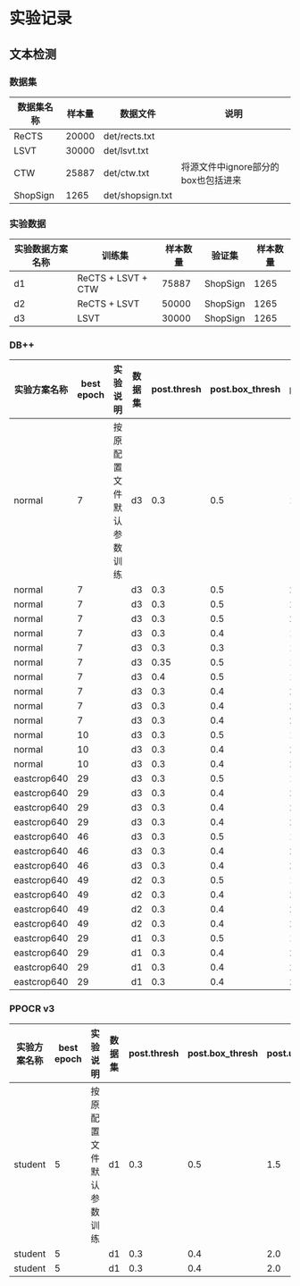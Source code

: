 # 实验记录

## 文本检测

### 数据集

| 数据集名称 | 样本量 | 数据文件 | 说明 |
| --- | --- | --- | --- |
| ReCTS | 20000 | det/rects.txt ||
| LSVT | 30000 | det/lsvt.txt ||
| CTW | 25887 | det/ctw.txt | 将源文件中ignore部分的box也包括进来 |
| ShopSign | 1265 | det/shopsign.txt ||

### 实验数据

| 实验数据方案名称 | 训练集 | 样本数量  | 验证集 | 样本数量 |
| --- | --- |---| --- |---|
| d1 | ReCTS + LSVT + CTW | 75887 | ShopSign | 1265 |
| d2 | ReCTS + LSVT | 50000 | ShopSign | 1265 |
| d3 | LSVT | 30000 | ShopSign | 1265 |

### DB++

| 实验方案名称 | best epoch | 实验说明 | 数据集 | post.thresh | post.box_thresh | post.unclip_ratio | post.image_size | precision | recall | hmean |
| --- | --- | --- | --- | --- | --- |---| --- | --- | --- | --- |
| normal | 7 |  按原配置文件默认参数训练 | d3 | 0.3 | 0.5 | 1.5 | 1024 | 0.7701045798773891 | 0.4222859402807989 | 0.5454661558109833 |
| normal | 7 |  | d3 | 0.3 | 0.5 | 2.0 | 1024 | 0.805045045045045 | 0.44176389163535695 | 0.5704800817160368 |
| normal | 7 |  | d3 | 0.3 | 0.5 | 2.3 | 1024 | 0.7946733849199208 | 0.43662250346054976 | 0.5635887945887308 |
| normal | 7 |  | d3 | 0.3 | 0.5 | 2.5 | 1024 | 0.7777977689816481 | 0.4274273284556061 | 0.5516845329249617 |
| normal | 7 |  | d3 | 0.3 | 0.4 | 1.5 | 1024 | 0.7112532712997964 | 0.4836859798299387 | 0.5758003766478342 |
| normal | 7 |  | d3 | 0.3 | 0.3 | 1.5 | 1024 | 0.5833428148822392 | 0.5069210994660867 | 0.5424535787970165 |
| normal | 7 |  | d3 | 0.35 | 0.5 | 1.5 | 1024 | 0.7312644437107957 | 0.43800672335376706 | 0.5478604996289884 |
| normal | 7 |  | d3 | 0.4 | 0.5 | 1.5 | 1024 | 0.6786800486618005 | 0.4412695273877793 | 0.5348112642300779 |
| normal | 7 |  | d3 | 0.3 | 0.4 | 2.0 | 1024 | 0.7413592796979378 | 0.5047458967767451 | 0.6005882352941176 |
| normal | 7 |  | d3 | 0.3 | 0.4 | 2.0 | 1440 | 0.723136860625864 | 0.5689143761123195 | 0.6368214265950971 |
| normal | 7 |  | d3 | 0.3 | 0.4 | 2.0 | 2048 | 0.6853443336770941 | 0.5913585129523433 | 0.6348919908709729 |
| normal | 10 |  | d3 | 0.3 | 0.5 | 1.5 | 1024 | 0.7720649807402445 | 0.4558038362665612 | 0.5732048492384209 |
| normal | 10 |  | d3 | 0.3 | 0.4 | 2.0 | 1024 | 0.702677624602333 | 0.5241249752817876 | 0.600407747196738 |
| normal | 10 |  | d3 | 0.3 | 0.4 | 2.0 | 2048 | 0.6458333333333334 | 0.6068815503262804 | 0.6257518605362423 |
| eastcrop640 | 29 |  | d3 | 0.3 | 0.5 | 1.5 | 1024 | 0.7686536625289865 | 0.5571485070199723 | 0.646030381198051 |
| eastcrop640 | 29 |  | d3 | 0.3 | 0.4 | 2.0 | 1024 | 0.7260909935004642 | 0.6185485465691121 | 0.6680192205018687 |
| eastcrop640 | 29 |  | d3 | 0.3 | 0.4 | 2.0 | 1440 | 0.6902059688944935 | 0.6493968756179553 | 0.6691798267957209 |
| eastcrop640 | 29 |  | d3 | 0.3 | 0.4 | 2.0 | 2048 | 0.6248932738829333 | 0.6512754597587502 | 0.6378116678770273 |
| eastcrop640 | 46 |  | d3 | 0.3 | 0.5 | 1.5 | 1024 | 0.7706078824315298 | 0.5702985960055369 | 0.6554917893062105 |
| eastcrop640 | 46 |  | d3 | 0.3 | 0.4 | 2.0 | 1024 | 0.7270220588235294 | 0.6256673917342298 | 0.6725475608459984 |
| eastcrop640 | 46 |  | d3 | 0.3 | 0.4 | 2.0 | 2048 | 0.6230386169313163 | 0.6556258651374333 | 0.6389169918581683 |
| eastcrop640 | 49 |  | d2 | 0.3 | 0.5 | 1.5 | 1024 | 0.7607717041800643 | 0.5848329048843187 | 0.6613002403711777 |
| eastcrop640 | 49 |  | d2 | 0.3 | 0.4 | 2.0 | 1024 | 0.7272626564750194 | 0.6491002570694088 | 0.6859620709471815 |
| eastcrop640 | 49 |  | d2 | 0.3 | 0.4 | 2.0 | 1440 | 0.6817911630671686 | 0.6804429503658296 | 0.6811163895486936 |
| eastcrop640 | 49 |  | d2 | 0.3 | 0.4 | 2.0 | 2048 | 0.6206617514835461 | 0.6825192802056556 | 0.6501224336033151 |
| eastcrop640 | 29 |  | d1 | 0.3 | 0.5 | 1.5 | 1024 | 0.7776875169239101 | 0.5679256476171644 | 0.6564571428571429 |
| eastcrop640 | 29 |  | d1 | 0.3 | 0.4 | 2.0 | 1024 | 0.7237463458511356 | 0.6364445323314218 | 0.677293771043771 |
| eastcrop640 | 29 |  | d1 | 0.3 | 0.4 | 2.0 | 1440 | 0.6790850978825409 | 0.6722365038560412 | 0.6756434462883832 |
| eastcrop640 | 29 |  | d1 | 0.3 | 0.4 | 2.0 | 2048 | 0.5593234122143612 | 0.6800474589677674 | 0.6138057204051581 |

### PPOCR v3

| 实验方案名称  | best epoch | 实验说明 | 数据集 | post.thresh | post.box_thresh | post.unclip_ratio | post.image_size | precision | recall | hmean |
| --- | --- | --- | --- | --- | --- |---| --- | --- | --- | --- |
| student | 5 | 按原配置文件默认参数训练 | d1 | 0.3 | 0.5 | 1.5 | 1024 | 0.5775656324582339 | 0.502471821237888 | 0.5374081319727172 |
| student | 5 | | d1 | 0.3 | 0.4 | 2.0 | 1024 | 0.6047722342733188 | 0.5513150088985564 | 0.5768076962863349 |
| student | 5 | | d1 | 0.3 | 0.4 | 2.0 | 2048 | 0.39934574735782585 | 0.6276448487245403 | 0.4881199538638985 |
